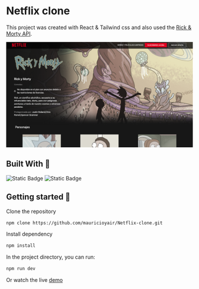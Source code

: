 # Netflix clone

This project was created with React & Tailwind css and also used the [Rick & Morty API](https://rickandmortyapi.com/api/character).

<img src="./public/screenshot.png" alt="screenshot">


## Built With 🚀

![Static Badge](https://img.shields.io/badge/18.2.0-black?style=flat&logo=react&label=REACT)
![Static Badge](https://img.shields.io/badge/3.3.2-black?style=flat&logo=tailwind-css&label=TAILWIND-CSS)


## Getting started  🔧

Clone the repository

```sh
npm clone https://github.com/mauricioyair/Netflix-clone.git
```

Install dependency
```sh
npm install
```

In the project directory, you can run:

```sh
npm run dev
```

Or watch the live [demo](https://mauricioyair.github.io/To-do)
